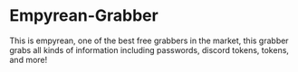 # Empyrean-Grabber
This is empyrean, one of the best free grabbers in the market, this grabber grabs all kinds of information including passwords, discord tokens, tokens, and more! 
